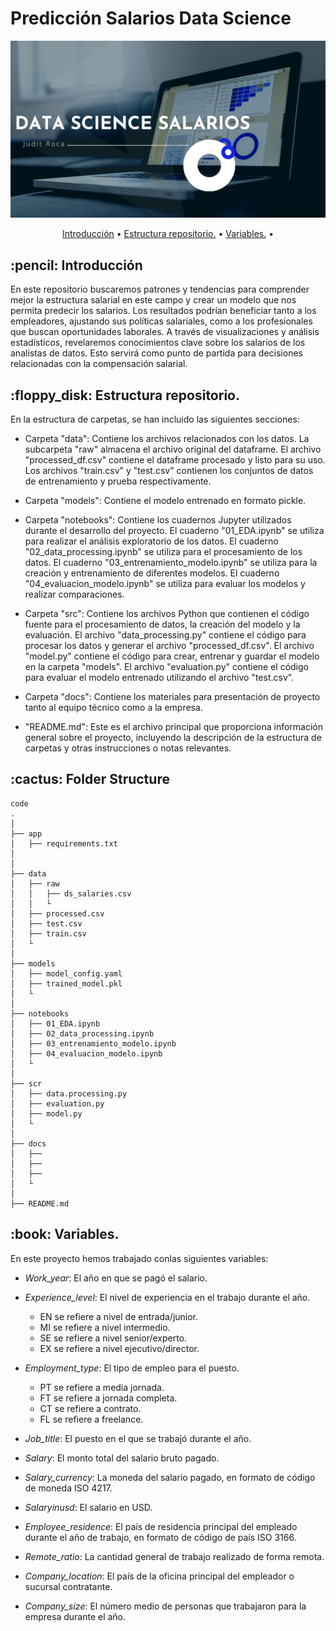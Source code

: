 # Predicción Salarios Data Science

![portada](Data/Portada2.jpg)

<p align="center">
  <a href="#Introducción">Introducción</a> •
  <a href="#Estructura-repositorio.">Estructura repositorio.</a> •
  <a href="#Variables.">Variables.</a> •
</p>  



<h2 id="Introducción"> :pencil: Introducción</h2>

En este repositorio buscaremos patrones y tendencias para comprender mejor la estructura salarial en este campo y crear un modelo que nos permita predecir los salarios. Los resultados podrían beneficiar tanto a los empleadores, ajustando sus políticas salariales, como a los profesionales que buscan oportunidades laborales. A través de visualizaciones y análisis estadísticos, revelaremos conocimientos clave sobre los salarios de los analistas de datos. Esto servirá como punto de partida para decisiones relacionadas con la compensación salarial.



<h2 id="Estructura-repositorio."> :floppy_disk: Estructura repositorio.</h2>

En la estructura de carpetas, se han incluido las siguientes secciones:

- Carpeta "data": Contiene los archivos relacionados con los datos. La subcarpeta "raw" almacena el archivo original del dataframe. El archivo "processed_df.csv" contiene el dataframe procesado y listo para su uso. Los archivos "train.csv" y "test.csv" contienen los conjuntos de datos de entrenamiento y prueba respectivamente.

- Carpeta "models": Contiene el modelo entrenado en formato pickle.

- Carpeta "notebooks": Contiene los cuadernos Jupyter utilizados durante el desarrollo del proyecto. El cuaderno "01_EDA.ipynb" se utiliza para realizar el análisis exploratorio de los datos. El cuaderno "02_data_processing.ipynb" se utiliza para el procesamiento de los datos. El cuaderno "03_entrenamiento_modelo.ipynb" se utiliza para la creación y entrenamiento de diferentes modelos. El cuaderno "04_evaluacion_modelo.ipynb" se utiliza para evaluar los modelos y realizar comparaciones.

- Carpeta "src": Contiene los archivos Python que contienen el código fuente para el procesamiento de datos, la creación del modelo y la evaluación. El archivo "data_processing.py" contiene el código para procesar los datos y generar el archivo "processed_df.csv". El archivo "model.py" contiene el código para crear, entrenar y guardar el modelo en la carpeta "models". El archivo "evaluation.py" contiene el código para evaluar el modelo entrenado utilizando el archivo "test.csv".

- Carpeta "docs": Contiene los materiales para presentación de proyecto tanto al equipo técnico como a la empresa.

- "README.md": Este es el archivo principal que proporciona información general sobre el proyecto, incluyendo la descripción de la estructura de carpetas y otras instrucciones o notas relevantes.

<h2 id="folder-structure"> :cactus: Folder Structure</h2>

    code
    .
    │
    ├── app
    │   ├── requirements.txt
    │
    │
    ├── data
    │   ├── raw
    │   │   ├── ds_salaries.csv
    │   │   └
    │   ├── processed.csv
    │   ├── test.csv
    │   ├── train.csv
    │   └
    │
    ├── models
    │   ├── model_config.yaml
    │   ├── trained_model.pkl
    │   └
    │
    ├── notebooks
    │   ├── 01_EDA.ipynb
    │   ├── 02_data_processing.ipynb  
    │   ├── 03_entrenamiento_modelo.ipynb
    │   ├── 04_evaluacion_modelo.ipynb
    │   └
    │ 
    ├── scr
    │   ├── data.processing.py
    │   ├── evaluation.py
    │   ├── model.py
    │   └    
    │  
    ├── docs 
    │   ├── 
    │   ├── 
    │   ├──
    │   └  
    │ 
    ├── README.md


<h2 id="Variables."> :book: Variables.</h2>

En este proyecto hemos trabajado conlas siguientes variables:

- *Work_year*: El año en que se pagó el salario.

- *Experience_level*: El nivel de experiencia en el trabajo durante el año.

    - EN se refiere a nivel de entrada/junior.
    - MI se refiere a nivel intermedio.
    - SE se refiere a nivel senior/experto.
    - EX se refiere a nivel ejecutivo/director.

- *Employment_type*: El tipo de empleo para el puesto.

    - PT se refiere a media jornada.
    - FT se refiere a jornada completa.
    - CT se refiere a contrato.
    - FL se refiere a freelance.

- *Job_title*: El puesto en el que se trabajó durante el año.

- *Salary*: El monto total del salario bruto pagado.

- *Salary_currency*: La moneda del salario pagado, en formato de código de moneda ISO 4217.

- *Salaryinusd*: El salario en USD.

- *Employee_residence*: El país de residencia principal del empleado durante el año de trabajo, en formato de código de país ISO 3166.

- *Remote_ratio*: La cantidad general de trabajo realizado de forma remota.

- *Company_location*: El país de la oficina principal del empleador o sucursal contratante.

- *Company_size*: El número medio de personas que trabajaron para la empresa durante el año.


